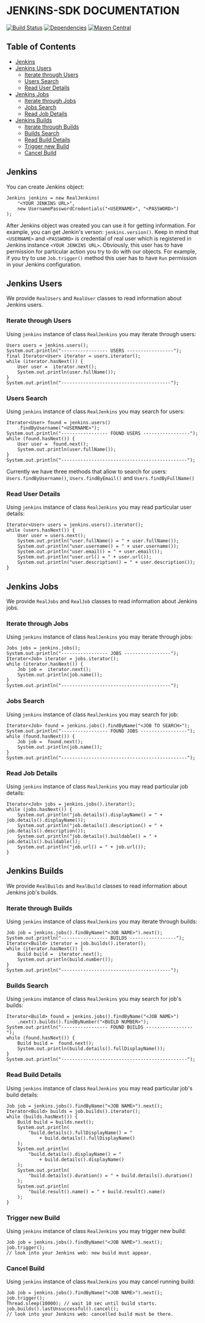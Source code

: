 # JENKINS-SDK DOCUMENTATION
[![Build Status](https://travis-ci.org/aistomin/jenkins-sdk.svg?branch=master)](https://travis-ci.org/aistomin/jenkins-sdk)
[![Dependencies](https://www.versioneye.com/user/projects/56b7e8d2f6e506003159ac3c/badge.svg?style=flat)](https://www.versioneye.com/user/projects/56b7e8d2f6e506003159ac3c)
[![Maven Central](https://maven-badges.herokuapp.com/maven-central/com.github.aistomin/jenkins-sdk/badge.svg)](https://maven-badges.herokuapp.com/maven-central/com.github.aistomin/jenkins-sdk)

## Table of Contents
* [Jenkins](#jenkins)  
* [Jenkins Users](#jenkins-users)  
    * [Iterate through Users](#iterate-through-users)
    * [Users Search](#users-search) 
    * [Read User Details](#read-user-details)
* [Jenkins Jobs](#jenkins-jobs)  
    * [Iterate through Jobs](#iterate-through-jobs)
    * [Jobs Search](#jobs-search) 
    * [Read Job Details](#read-job-details)
* [Jenkins Builds](#jenkins-builds)  
    * [Iterate through Builds](#iterate-through-builds)
    * [Builds Search](#builds-search) 
    * [Read Build Details](#read-build-details) 
    * [Trigger new Build](#trigger-new-build) 
    * [Cancel Build](#cancel-build)

## Jenkins
You can create Jenkins object:
```
Jenkins jenkins = new RealJenkins(
    "<YOUR JENKINS URL>",
    new UsernamePasswordCredentials("<USERNAME>", "<PASSWORD>")
);
```
After Jenkins object was created you can use it for getting information. For
example, you can get Jenkin's verson: ```jenkins.version()```.
Keep in mind that `<USERNAME>` and `<PASSWORD>` is credential of real user
which is registered in Jenkins instance `<YOUR JENKINS URL>`. Obviously, this
user has to have permission for particular action you try to do with our objects.
For example, if you try to use `Job.trigger()` method this user has to have `Run`
permission in your Jenkins configuration.

## Jenkins Users 
We provide ```RealUsers``` and ```RealUser``` classes to read information about
Jenkins users.

### Iterate through Users
Using ```jenkins``` instance of class ```RealJenkins``` you may iterate through
users:
```
Users users = jenkins.users();
System.out.println("----------------- USERS -----------------");
final Iterator<User> iterator = users.iterator();
while (iterator.hasNext()) {
    User user =  iterator.next();
    System.out.println(user.fullName());
}
System.out.println("----------------------------------------");
```

### Users Search
Using ```jenkins``` instance of class ```RealJenkins``` you may search for
users:
```
Iterator<User> found = jenkins.users()
    .findByUsername("<USERNAME>");
System.out.println("----------------- FOUND USERS -----------------");
while (found.hasNext()) {
    User user =  found.next();
    System.out.println(user.fullName());
}
System.out.println("----------------------------------------------");
```
Currently we have three methods that allow to search for users:
`Users.findByUsername()`, `Users.findByEmail()` and `Users.findByFullName()`

### Read User Details
Using ```jenkins``` instance of class ```RealJenkins``` you may read particular
user details:
```
Iterator<User> users = jenkins.users().iterator();
while (users.hasNext()) {
    User user = users.next();
    System.out.println("user.fullName() = " + user.fullName());
    System.out.println("user.username() = " + user.username());
    System.out.println("user.email() = " + user.email());
    System.out.println("user.url() = " + user.url());
    System.out.println("user.description() = " + user.description());
}
```

## Jenkins Jobs 
We provide ```RealJobs``` and ```RealJob``` classes to read information about
Jenkins jobs.

### Iterate through Jobs
Using ```jenkins``` instance of class ```RealJenkins``` you may iterate through
jobs:
```
Jobs jobs = jenkins.jobs();
System.out.println("----------------- JOBS -----------------");
Iterator<Job> iterator = jobs.iterator();
while (iterator.hasNext()) {
    Job job =  iterator.next();
    System.out.println(job.name());
}
System.out.println("----------------------------------------");
```

### Jobs Search
Using ```jenkins``` instance of class ```RealJenkins``` you may search for
job:
```
Iterator<Job> found = jenkins.jobs().findByName("<JOB TO SEARCH>");
System.out.println("----------------- FOUND JOBS -----------------");
while (found.hasNext()) {
    Job job =  found.next();
    System.out.println(job.name());
}
System.out.println("----------------------------------------------");
```

### Read Job Details
Using ```jenkins``` instance of class ```RealJenkins``` you may read particular
job details:
```
Iterator<Job> jobs = jenkins.jobs().iterator();
while (jobs.hasNext()) {
    System.out.println("job.details().displayName() = " + job.details().displayName());
    System.out.println("job.details().description() = " + job.details().description());
    System.out.println("job.details().buildable() = " + job.details().buildable());
    System.out.println("job.url() = " + job.url());
}
```

## Jenkins Builds 
We provide ```RealBuilds``` and ```RealBuild``` classes to read information about
Jenkins job's builds.

### Iterate through Builds
Using ```jenkins``` instance of class ```RealJenkins``` you may iterate through
builds:
```
Job job = jenkins.jobs().findByName("<JOB NAME>").next();
System.out.println("----------------- BUILDS -----------------");
Iterator<Build> iterator = job.builds().iterator();
while (iterator.hasNext()) {
    Build build =  iterator.next();
    System.out.println(build.number());
}
System.out.println("----------------------------------------");
```

### Builds Search
Using ```jenkins``` instance of class ```RealJenkins``` you may search for
job's builds:
```
Iterator<Build> found = jenkins.jobs().findByName("<JOB NAME>")
    .next().builds().findByNumber("<BUILD NUMBER>");
System.out.println("----------------- FOUND BUILDS -----------------");
while (found.hasNext()) {
    Build build =  found.next();
    System.out.println(build.details().fullDisplayName());
}
System.out.println("----------------------------------------------");
```

### Read Build Details
Using ```jenkins``` instance of class ```RealJenkins``` you may read particular
job's build details:
```
Job job = jenkins.jobs().findByName("<JOB NAME>").next();
Iterator<Build> builds = job.builds().iterator();
while (builds.hasNext()) {
    Build build = builds.next();
    System.out.println(
        "build.details().fullDisplayName() = "
            + build.details().fullDisplayName()
    );
    System.out.println(
        "build.details().displayName() = "
            + build.details().displayName()
    );
    System.out.println(
        "build.details().duration() = " + build.details().duration()
    );
    System.out.println(
        "build.result().name() = " + build.result().name()
    );
}
```

### Trigger new Build
Using ```jenkins``` instance of class ```RealJenkins``` you may trigger new 
build:
```
Job job = jenkins.jobs().findByName("<JOB NAME>").next();
job.trigger();
// look into your Jenkins web: new build must appear.
```

### Cancel Build
Using ```jenkins``` instance of class ```RealJenkins``` you may cancel running 
build:
```
Job job = jenkins.jobs().findByName("<JOB NAME>").next();
job.trigger();
Thread.sleep(10000); // wait 10 sec until build starts.
job.builds().lastUnsuccessful().cancel();
// look into your Jenkins web: cancelled build must be there.
```